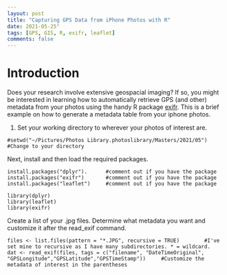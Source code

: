 ```yaml
---
layout: post
title: "Capturing GPS Data from iPhone Photos with R"
date: 2021-05-25"
tags: [GPS, GIS, R, exifr, leaflet]
comments: false
---
```

Introduction
=======================
Does your research involve extensive geospacial imaging? If so, you might be interested in learning how to automatically retrieve GPS (and other) metadata from your photos using the handy R package [exifr](https://github.com/paleolimbot/exifr). This is a brief example on how to generate a metadata table from your iphone photos. 


1. Set your working directory to wherever your photos of interest are. 
```{r}
#setwd("~/Pictures/Photos Library.photoslibrary/Masters/2021/05")       #Change to your directory

````
Next, install and then load the required packages. 

```{r}
install.packages("dplyr").      #comment out if you have the package
install.packages("exifr")       #comment out if you have the package
install.packages("leaflet")     #comment out if you have the package

library(dplyr)    
library(leaflet)
library(exifr)
```

Create a list of your .jpg files. Determine what metadata you want and customize it after the read_exif command. 
```{r}
files <- list.files(pattern = "*.JPG", recursive = TRUE)        #I've set mine to recursive as I have many subdirectories. * = wildcard.
dat <- read_exif(files, tags = c("filename", "DateTimeOriginal", "GPSLongitude","GPSLatitude","GPSTimeStamp"))     #Customize the metadata of interest in the parentheses
```





